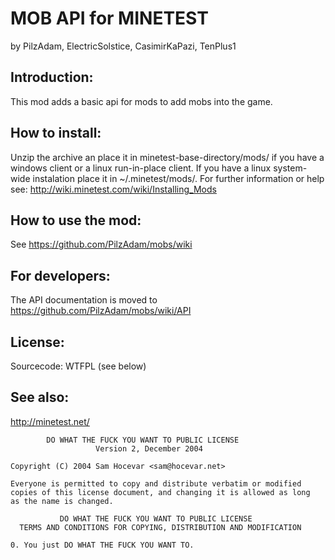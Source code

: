 # MOB API for MINETEST
by PilzAdam, ElectricSolstice, CasimirKaPazi, TenPlus1

## Introduction:
This mod adds a basic api for mods to add mobs into the game.

## How to install:
Unzip the archive an place it in minetest-base-directory/mods/
if you have a windows client or a linux run-in-place client. If you have
a linux system-wide instalation place it in ~/.minetest/mods/.
For further information or help see:
http://wiki.minetest.com/wiki/Installing_Mods

## How to use the mod:
See https://github.com/PilzAdam/mobs/wiki

## For developers:
The API documentation is moved to https://github.com/PilzAdam/mobs/wiki/API

## License:
Sourcecode: WTFPL (see below)

## See also:
http://minetest.net/

            DO WHAT THE FUCK YOU WANT TO PUBLIC LICENSE
                       Version 2, December 2004

    Copyright (C) 2004 Sam Hocevar <sam@hocevar.net>

    Everyone is permitted to copy and distribute verbatim or modified
    copies of this license document, and changing it is allowed as long
    as the name is changed.

               DO WHAT THE FUCK YOU WANT TO PUBLIC LICENSE
      TERMS AND CONDITIONS FOR COPYING, DISTRIBUTION AND MODIFICATION

    0. You just DO WHAT THE FUCK YOU WANT TO. 
